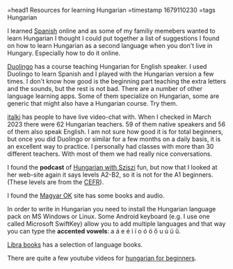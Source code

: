 =head1 Resources for learning Hungarian
=timestamp 1679110230
=tags Hungarian



I learned <a href="/spanish.html">Spanish</a> online and as some of my familiy memebers wanted to learn Hungarian I thought I could put together
a list of suggestions I found on how to learn Hungarian as a second language when you don't live in Hungary. Especially how to do it online.



<a href="https://www.duolingo.com/">Duolingo</a> has a course teaching Hungarian for English speaker.  I used Duolingo to learn Spanish and I played with the Hungarian version a few times. I don't know how good is the beginning part teaching the extra letters and the sounds, but the rest is not bad. There are a number of other language learning apps. Some of them specialize on Hungarian, some are generic that might also have a Hungarian course. Try them.

<a href="https://www.italki.com/i/EFbbfc?hl=en_us">italki</a> has people to have live video-chat with. When I checked in March 2023 there were 62 Hungarian teachers. 59 of them native speakers and 56 of them also speak English. I am not sure how good it is for total beginners, but once you did Duolingo or similar for a few months on a daily basis, it is an excellent way to practice. I personally had classes with more than 30 different teachers. With most of them we had really nice conversations.

I found the <b>podcast</b> of <a href="https://www.hungarianwithsziszi.com/">Hungarian with Sziszi</a> fun, but now that I looked at her web-site again it says levels A2-B2, so it is not for the A1 beginners. (These levels are from the <a href="https://en.wikipedia.org/wiki/Common_European_Framework_of_Reference_for_Languages">CEFR</a>).

I found the <a href="http://magyar-ok.hu/">Magyar OK</a> site has some books and audio.

In order to write in Hungarian you need to install the Hungarian language pack on MS Windows or Linux. Some Android keyboard (e.g. I use one called Microsoft SwiftKey) allow you to add multiple languages and that way you can type the <b>accented vowels</b>: a á e é i í o ó ö ő u ú ü ű.

<a href="https://nyelvkonyvbolt.hu/en/shop/books-for-language-learning/language-learning?language=Hungarian">Libra books</a> has a selection of language books.

There are quite a few youtube videos for <a href="https://www.youtube.com/results?search_query=hungarian+for+beginners">hungarian for beginners</a>.

